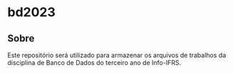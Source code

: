 # bd2023

## Sobre

Este repositório será utilizado para armazenar os arquivos de trabalhos da disciplina de Banco de Dados do terceiro ano de Info-IFRS.
